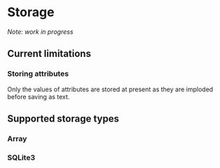 # Storage

_Note: work in progress_

## Current limitations

### Storing attributes
Only the values of attributes are stored at present as they are imploded before saving as text.

## Supported storage types

### Array

### SQLite3

